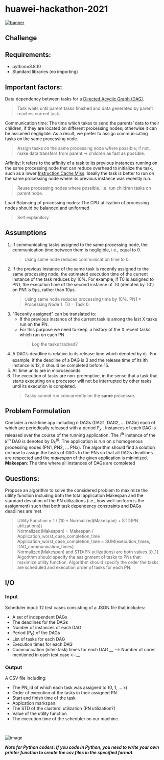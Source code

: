 # huawei-hackathon-2021

<a href="https://huawei-sweden-hackathon.bemyapp.com/" >![banner](https://v.fastcdn.co/u/0bc8903d/59468536-0-Huawei-Facebook1200x.png)</a>

## Challenge

## Requirements:
- python=3.8.10
- Standard libraries (no importing)

## Important factors:
Data dependency between tasks for a [Directed Acyclic Graph (DAG)](https://en.wikipedia.org/wiki/Directed_acyclic_graph). 
> Task waits until parent tasks finished and data generated by parent reaches current task.

Communication time: The time which takes to send the parents’ data to their children, if they are located on different processing nodes; otherwise it can be assumed negligible. As a result, we prefer to assign communicating tasks on the same processing node.
> Assign tasks on the same processing node where possible; if not, make data transfers from parent -> children as fast as possible.

Affinity: It refers to the affinity of a task to its previous instances running on the same processing node that can reduce overhead to initialize the task, such as a lower [Instruction Cache Miss](https://en.wikipedia.org/wiki/CPU_cache#Cache_entries). Ideally the task is better to run on the same processing node where its previous instance was recently run.
> Reuse processing nodes where possible. I.e. run children tasks on parent node.

Load Balancing of processing nodes: The CPU utilization of processing nodes should be balanced and uniformed.
> Self explanitory.

## Assumptions
1. If communicating tasks assigned to the same processing node, the communication time between them is negligible, i.e., equal to 0.
    > Using same node reduces communication time to 0.
2. If the previous instance of the same task is recently assigned to the same processing node, the estimated execution time of the current instance of the task reduces by 10%. For example, if T0 is assigned to PN1, the execution time of the second instance of T0 (denoted by T0’) on PN1 is 9µs, rather than 10µs.
    > Using same node reduces processing time by 10%.
    > PN1 = Processing Node 1.
    > T0  = Task 0.
3. "Recently assigned" can be translated to:
    - If the previous instance of the current task is among the last Χ tasks run on the PN.
    - For this purpose we need to keep, a history of the X recent tasks which run on each PN.
        > Log the tasks tracked?
4. A DAG’s deadline is relative to its release time which denoted by d<sub><i>i</i></sub> . For example, if the deadline of a DAG is 3 and the release time of its ith instance is 12, it should be completed before 15.
5. All time units are in microseconds.
6. The execution of tasks are non-preemptive, in the sense that a task that starts executing on a processor will not be interrupted by other tasks until its execution is completed.
    > Tasks cannot run concurrently on the __same__ processor.

## Problem Formulation
Consider a real-time app including n DAGs (DAG1, DAG2, ... DAGn) each of which are periodically released with a period P<sub><i>k</i></sub> . Instances of each DAG is released over the course of the running application. The *i*<sup>th</sup> instance of the *k*<sup>th</sup> DAG is denoted by *D*<sub><i>k</i></sub><sup><i>(i)</i></sup>.
The application is run on x homogenous processing nodes (PN1, PN2, ... PNx). The algorithm should find a solution on how to assign the tasks of DAGs to the PNs so that all DAGs deadlines are respected and the *makespan* of the given application is minimized.
__Makespan__: The time where all instances of DAGs are completed

## Questions:
Propose an algorithm to solve the considered problem to maximize the utility function including both the total application Makespan and the standard deviation of the PN utilizations (i.e., how well-uniform is the assignment) such that both task dependency constraints and DAGs deadlines are met.
> Utility Function = 1 / (10 * Normalized(Makespan) + STD(PN utilizations))<br>
> Normalized(Makespan) = Makespan / Application_worst_case_completion_time<br>
> Application_worst_case_completion_time = SUM(execution_times, DAG_communication_times)<br>
> Normalized(Makespan) and STD(PN utilizations) are both values [0..1]
Algorithm should specify the assignment of tasks to PNs that maximize utility function. 
Algorithm should specify the order the tasks are scheduled and execution order of tasks for each PN.

## I/O
### Input
Scheduler input: 12 test cases consisting of a JSON file that includes:
- A set of independent DAGs
- The deadlines for the DAGs
- Number of instances of each DAG
- Period (P<sub><i>k</i></sub>) of the DAGs
- List of tasks for each DAG
- Execution times for each DAG
- Communication (inter-task) times for each DAG
__ --> Number of cores mentioned in each test case <--__

### Output
A CSV file including:
- The PN_id of which each task was assigned to (0, 1, ... x)
- Order of execution of the tasks in their assigned PN
- Start and finish time of the task
- Applcation markspan
- The STD of the clusters' utilization (PN utilization?)
- Value of the utility function
- The execution time of the scheduler on our machine.
<br>

![image](https://user-images.githubusercontent.com/61142910/143421425-0dad206a-04aa-44ad-8534-a2e72cb4b767.png)

__*Note for Python coders: If you code in Python, you need to write your own printer function to create the csv files in the specified format.*__
